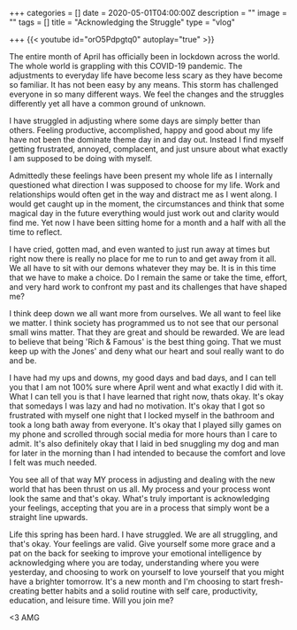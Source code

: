 +++
categories = []
date = 2020-05-01T04:00:00Z
description = ""
image = ""
tags = []
title = "Acknowledging the Struggle"
type = "vlog"

+++
{{< youtube id="orO5Pdpgtq0" autoplay="true" >}}

The entire month of April has officially been in lockdown across the world. The whole world is grappling with this COVID-19 pandemic. The adjustments to everyday life have become less scary as they have become so familiar. It has not been easy by any means. This storm has challenged everyone in so many different ways. We feel the changes and the struggles differently yet all have a common ground of unknown.

I have struggled in adjusting where some days are simply better than others. Feeling productive, accomplished, happy and good about my life have not been the dominate theme day in and day out. Instead I find myself getting frustrated, annoyed, complacent, and just unsure about what exactly I am supposed to be doing with myself.

Admittedly these feelings have been present my whole life as I internally questioned what direction I was supposed to choose for my life. Work and relationships would often get in the way and distract me as I went along. I would get caught up in the moment, the circumstances and think that some magical day in the future everything would just work out and clarity would find me. Yet now I have been sitting home for a month and a half with all the time to reflect.

I have cried, gotten mad, and even wanted to just run away at times but right now there is really no place for me to run to and get away from it all. We all have to sit with our demons whatever they may be. It is in this time that we have to make a choice. Do I remain the same or take the time, effort, and very hard work to confront my past and its challenges that have shaped me?

I think deep down we all want more from ourselves. We all want to feel like we matter. I think society has programmed us to not see that our personal small wins matter. That they are great and should be rewarded. We are lead to believe that being 'Rich & Famous' is the best thing going. That we must keep up with the Jones' and deny what our heart and soul really want to do and be.

I have had my ups and downs, my good days and bad days, and I can tell you that I am not 100% sure where April went and what exactly I did with it. What I can tell you is that I have learned that right now, thats okay. It's okay that somedays I was lazy and had no motivation. It's okay that I got so frustrated with myself one night that I locked myself in the bathroom and took a long bath away from everyone. It's okay that I played silly games on my phone and scrolled through social media for more hours than I care to admit. It's also definitely okay that I laid in bed snuggling my dog and man for later in the morning than I had intended to because the comfort and love I felt was much needed.

You see all of that way MY process in adjusting and dealing with the new world that has been thrust on us all. My process and your process wont look the same and that's okay. What's truly important is acknowledging your feelings, accepting that you are in a process that simply wont be a straight line upwards.

Life this spring has been hard. I have struggled. We are all struggling, and that's okay. Your feelings are valid. Give yourself some more grace and a pat on the back for seeking to improve your emotional intelligence by acknowledging where you are today, understanding where you were yesterday, and choosing to work on yourself to love yourself that you might have a brighter tomorrow. It's a new month and I'm choosing to start fresh- creating better habits and a solid routine with self care, productivity, education, and leisure time. Will you join me?

<3 AMG